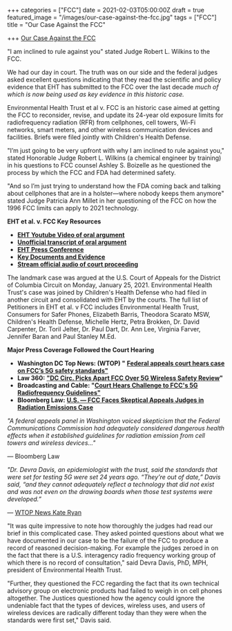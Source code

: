 +++
categories = ["FCC"]
date = 2021-02-03T05:00:00Z
draft = true
featured_image = "/images/our-case-against-the-fcc.jpg"
tags = ["FCC"]
title = "Our Case Against the FCC"

+++
[Our Case Against the FCC](https://myemail.constantcontact.com/Judge-Wilkins-to-the-FCC---I-Am-Inclined-to-Rule-Against-You--Video--Transcript-and-Press-Conference-Replay.html?soid=1116515520935&aid=5yROmlnpvCo "Our Case Against the FCC")

"I am inclined to rule against you" stated Judge Robert L. Wilkins to the FCC.

We had our day in court. The truth was on our side and the federal judges asked excellent questions indicating that they read the scientific and policy evidence that EHT has submitted to the FCC over the last decade _much of which is now being used as key evidence in this historic case._

Environmental Health Trust et al v. FCC is an historic case aimed at getting the FCC to reconsider, revise, and update its 24-year old exposure limits for radiofrequency radiation (RFR) from cellphones, cell towers, Wi-Fi networks, smart meters, and other wireless communication devices and facilities. Briefs were filed jointly with Children's Health Defense.

"I’m just going to be very upfront with why I am inclined to rule against you," stated Honorable Judge Robert L. Wilkins (a chemical engineer by training) in his questions to FCC counsel Ashley S. Boizelle as he questioned the process by which the FCC and FDA had determined safety.

"And so I’m just trying to understand how the FDA coming back and talking about cellphones that are in a holster—where nobody keeps them anymore" stated Judge Patricia Ann Millet in her questioning of the FCC on how the 1996 FCC limits can apply to 2021 technology.

**EHT et al. v. FCC Key Resources**

* [**EHT Youtube Video of oral argument**](https://youtu.be/Ss2Gpgauf-w)
* [**Unofficial transcript of oral argument**](https://ehtrust.org/wp-content/uploads/EHT-et-al.-v-FCC-1.pdf)
* [**EHT Press Conference**](https://www.youtube.com/watch?time_continue=813&v=bV06jbn2gdY&feature=emb_logo)
* [**Key Documents and Evidence**](https://ehtrust.org/the-massive-scientific-evidence-ignored-by-the-fcc/)
* [**Stream official audio of court proceeding**](https://www.courtlistener.com/audio/74208/environmental-health-trust-v-fcc/)

The landmark case was argued at the U.S. Court of Appeals for the District of Columbia Circuit on Monday, January 25, 2021. Environmental Health Trust's case was joined by Children's Health Defense who had filed in another circuit and consolidated with EHT by the courts. The full list of Petitioners in EHT et al. v FCC includes Environmental Health Trust, Consumers for Safer Phones, Elizabeth Barris, Theodora Scarato MSW, Children's Health Defense, Michelle Hertz, Petra Brokken, Dr. David Carpenter, Dr. Toril Jelter, Dr. Paul Dart, Dr. Ann Lee, Virginia Farver, Jennifer Baran and Paul Stanley M.Ed.

**Major Press Coverage Followed the Court Hearing**

* **Washington DC Top News: (WTOP) "** [**Federal appeals court hears case on FCC’s 5G safety standards"**](https://wtop.com/local/2021/01/federal-appeals-court-hears-case-on-fcc-safety-standards-for-5g/)
* **Law 360:** [**"DC Circ. Picks Apart FCC Over 5G Wireless Safety Review**](https://www.law360.com/articles/1347648/dc-circ-picks-apart-fcc-over-5g-wireless-safety-review)**"**
* **Broadcasting and Cable: "**[**Court Hears Challenge to FCC's 5G Radiofrequency Guidelines"**](https://www.nexttv.com/news/court-hears-challenge-to-fccs-5g-radiofrequency-guidelines)
* **Bloomberg Law:** [**U.S. — FCC Faces Skeptical Appeals Judges in Radiation Emissions Case**](https://news.bloomberglaw.com/tech-and-telecom-law/fcc-faces-skeptical-appeals-judges-in-radiation-emissions-case?fbclid=IwAR07Dlp0AtcJsJvGxvhXhGdej6NQRqrrzKPRatWPRDKWhLBJgXoz3LiltJU)

_"A federal appeals panel in Washington voiced skepticism that the Federal Communications Commission had adequately considered dangerous health effects when it established guidelines for radiation emission from cell towers and wireless devices..."_

_—_ Bloomberg Law

_"Dr. Devra Davis, an epidemiologist with the trust, said the standards that were set for testing 5G were set 24 years ago. “They’re out of date,” Davis said, “and they cannot adequately reflect a technology that did not exist and was not even on the drawing boards when those test systems were developed.”_

— [WTOP News Kate Ryan](https://wtop.com/local/2021/01/federal-appeals-court-hears-case-on-fcc-safety-standards-for-5g/)

"It was quite impressive to note how thoroughly the judges had read our brief in this complicated case. They asked pointed questions about what we have documented in our case to be the failure of the FCC to produce a record of reasoned decision-making. For example the judges zeroed in on the fact that there is a U.S. interagency radio frequency working group of which there is no record of consultation," said Devra Davis, PhD, MPH, president of Environmental Health Trust.

"Further, they questioned the FCC regarding the fact that its own technical advisory group on electronic products had failed to weigh in on cell phones altogether. The Justices questioned how the agency could ignore the undeniable fact that the types of devices, wireless uses, and users of wireless devices are radically different today than they were when the standards were first set," Davis said.